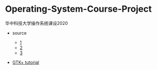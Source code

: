 # Operating-System-Course-Project
华中科技大学操作系统课设2020

- source
  - [1](https://wenku.baidu.com/view/2cd56140f111f18583d05ae6.html)
  - [2](https://wenku.baidu.com/view/a7e54fc3aff8941ea76e58fafab069dc5122474c.html)
  - [3](https://wenku.baidu.com/view/843f7e3443323968011c92ca.html)

- [GTK+ tutorial](http://zetcode.com/gui/gtk2/)
